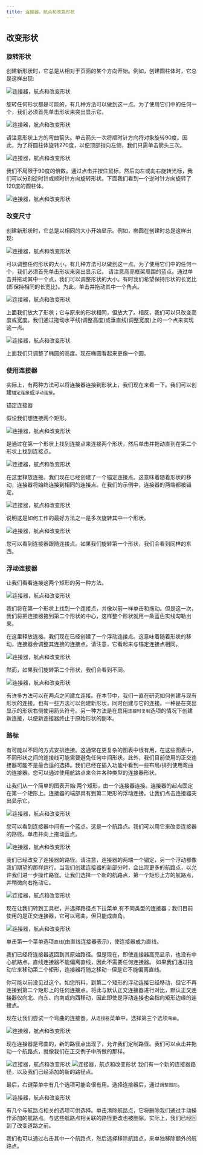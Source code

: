 ```yaml
---
title: 连接器，航点和改变形状
---
```


##	改变形状

### 旋转形状

创建新形状时，它总是从相对于页面的某个方向开始。例如，创建圆柱体时，它总是这样出现:
 
![连接器，航点和改变形状](/public/themes/freedgo/link_draw.png "连接器，航点和改变形状")   

旋转任何形状都是可能的，有几种方法可以做到这一点。为了使用它们中的任何一个，我们必须首先单击形状来突出显示它。

![连接器，航点和改变形状](/public/themes/freedgo/link_draw1.png "连接器，航点和改变形状")   

请注意形状上方的弯曲箭头。单击箭头一次将顺时针方向将对象旋转90度。因此，为了将圆柱体旋转270度，以便顶部指向左侧，我们只需单击箭头三次。
 
![连接器，航点和改变形状](/public/themes/freedgo/link_draw3.png "连接器，航点和改变形状") 

我们不局限于90度的倍数。通过点击并按住鼠标，然后向左或向右旋转光标，我们可以分别逆时针或顺时针方向旋转形状。下面我们看到一个逆时针方向旋转了120度的圆柱体。

 ![连接器，航点和改变形状](/public/themes/freedgo/link_draw4.png "连接器，航点和改变形状") 

###	改变尺寸

创建新形状时，它总是以相同的大小开始显示。例如，椭圆在创建时总是这样出现:

![连接器，航点和改变形状](/public/themes/freedgo/link_draw5.png "连接器，航点和改变形状") 
 
可以调整任何形状的大小，有几种方法可以做到这一点。为了使用它们中的任何一个，我们必须首先单击形状来突出显示它。
请注意高亮框架周围的蓝点。通过单击并拖动其中一个点，我们可以调整形状的大小。有时我们希望保持形状的长宽比(即保持相同的长宽比)。为此，单击并拖动其中一个角点。
 
 ![连接器，航点和改变形状](/public/themes/freedgo/link_draw6.png "连接器，航点和改变形状") 
 
上面我们放大了形状；它与原来的形状相同，但放大了。相反，我们可以只改变高度或宽度。我们通过拖动水平线(调整高度)或垂直线(调整宽度)上的一个点来实现这一点。

 ![连接器，航点和改变形状](/public/themes/freedgo/link_draw7.png "连接器，航点和改变形状") 

上面我们只调整了椭圆的高度。现在椭圆看起来更像一个圆。

###	使用连接器
实际上，有两种方法可以将连接器连接到形状上，我们现在来看一下。我们可以创建`锚定连接`或`浮动连接`。

锚定连接器

假设我们想连接两个矩形。

![连接器，航点和改变形状](/public/themes/freedgo/link_draw8.png "连接器，航点和改变形状") 
 
是通过在第一个形状上找到连接点来连接两个形状，然后单击并拖动直到在第二个形状上找到连接点。
 
 ![连接器，航点和改变形状](/public/themes/freedgo/link_draw9.png "连接器，航点和改变形状") 

在这里释放连接。我们现在已经创建了一个锚定连接点。这意味着随着形状的移动，连接器将始终连接到相同的连接点。在我们的示例中，连接器的两端都被锚定。

![连接器，航点和改变形状](/public/themes/freedgo/link_draw10.png "连接器，航点和改变形状") 
 
说明这是如何工作的最好方法之一是多次旋转其中一个形状。
 
![连接器，航点和改变形状](/public/themes/freedgo/link_draw11.png "连接器，航点和改变形状") 


您可以看到连接器跟随连接点。如果我们旋转第一个形状，我们会看到同样的东西。

###	浮动连接器

让我们看看连接这两个矩形的另一种方法。

 ![连接器，航点和改变形状](/public/themes/freedgo/link_draw12.png "连接器，航点和改变形状") 

我们将在第一个形状上找到一个连接点，并像以前一样单击和拖动。但是这一次，我们将把连接器拖到第二个形状的中心，这样整个形状就用一条蓝色实线勾勒出来。
 

在这里释放连接。我们现在已经创建了一个浮动连接点。这意味着随着形状的移动，连接器会调整其连接的连接点。请注意，它看起来与锚定连接点相同。
 
 ![连接器，航点和改变形状](/public/themes/freedgo/link_draw13.png "连接器，航点和改变形状") 
 
然而，如果我们旋转第二个形状，我们会看到不同。
 
 
 ![连接器，航点和改变形状](/public/themes/freedgo/link_draw14.png "连接器，航点和改变形状") 

有许多方法可以在两点之间建立连接。在本节中，我们一直在研究如何创建与现有形状的连接。也有一些方法可以创建新形状，同时创建与它的连接。一种是在突出显示的形状右侧使用箭头符号。另一种方法是在启用`连接时复制`选项的情况下创建新连接，以便新连接器终止于原始形状的副本。

###	路标

有可能以不同的方式安排连接。这通常在更复杂的图表中很有用，在这些图表中，不同形状之间的连接线可能需要避免任何中间形状。此外，我们目前使用的正交连接器可能不是最合适的选择。我们已经在插入功能中看到一些布局/排列使用弯曲的连接器。您可以通过使用航路点来合并各种类型的连接器形状。

让我们从一个简单的图表开始:两个矩形，由一个连接器连接。连接器的起点固定在第一个矩形上。连接器的端部具有到第二矩形的浮动连接。让我们点击连接器突出显示它。
 
 ![连接器，航点和改变形状](/public/themes/freedgo/link_draw15.png "连接器，航点和改变形状") 
  
您可以看到连接器中间有一个蓝点。这是一个航路点。我们可以用它来改变连接器的路径。单击并向上拖动蓝点。

 ![连接器，航点和改变形状](/public/themes/freedgo/link_draw16.png "连接器，航点和改变形状") 

我们已经改变了连接器的路径。请注意，连接器的两端一个锚定，另一个浮动都像我们期望的那样运行。当我们创建连接器的新部分时，会出现更多的航路点，以允许我们进一步操作路径。让我们选择一个新的航路点，第一个矩形上方的航路点，并稍微向右拖动它。
 
![连接器，航点和改变形状](/public/themes/freedgo/link_draw17.png "连接器，航点和改变形状") 


现在让我们转到工具栏，并选择路径点下拉菜单,有不同类型的连接器；我们目前使用的是正交连接器，它可以弯曲，但只能成直角。
 
  ![连接器，航点和改变形状](/public/themes/freedgo/link_draw18.png "连接器，航点和改变形状") 

单击第一个菜单选项`直线`(由直线连接器表示)，使连接器成为直线。

我们已经将连接器返回到其原始路径。但是现在，即使连接器高亮显示，也没有中心航路点。直线连接器不能偏离直线，因此不需要任何连接器。
如果我们通过拖动它来移动第二个矩形，连接器将随之移动--但是它不能偏离直线。

你可能以前没见过这个。如您所料，到第二个矩形的浮动连接已经移动，但它不再连接到第二个矩形上的任何连接点。将此与默认正交连接器进行对比，默认正交连接器仅向北、向东、向南或向西移动，因此即使是浮动连接也会指向矩形边缘的连接点。

现在让我们尝试一个弯曲的连接器。从`连接器`菜单中，选择第三个选项`弯曲`。

![连接器，航点和改变形状](/public/themes/freedgo/link_draw19.png "连接器，航点和改变形状") 
 
现在连接器是弯曲的，新的路径点出现了，允许我们定制路径。我们可以点击并拖动一个航路点，就像我们在正交例子中所做的那样。
 
 ![连接器，航点和改变形状](/public/themes/freedgo/link_draw20.png "连接器，航点和改变形状") 
  ![连接器，航点和改变形状](/public/themes/freedgo/link_draw21.png "连接器，航点和改变形状") 
我们有一个新的连接器路径，以及我们已经添加的新的路径点。

最后，右键菜单中有几个选项可能会很有用。选择连接器后，通过`调整图形`。

 ![连接器，航点和改变形状](/public/themes/freedgo/link_draw22.png "连接器，航点和改变形状") 
  
有几个与航路点相关的选项可供选择。单击清除航路点，它将删除我们通过手动操作添加的航路点。与这些航路点相关联的路径更改也被删除。实际上，我们已经回到了改变道路之前。
  

我们也可以通过右击其中一个航路点，然后选择移除航路点，来单独移除额外的航路点。 
